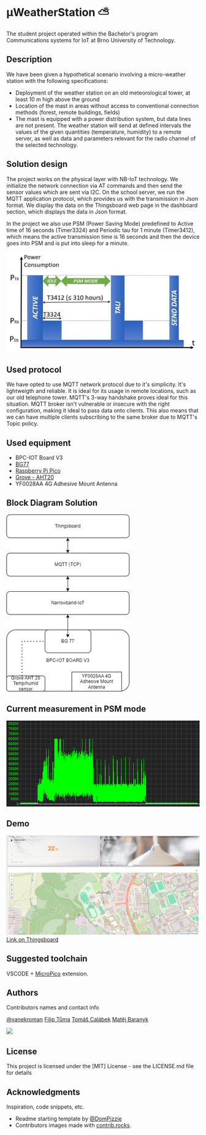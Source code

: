 # μWeatherStation :partly_sunny:

The student project operated within the Bachelor's program Communications systems for IoT at Brno University of Technology.

## Description
We have been given a hypothetical scenario involving a micro-weather station with the following specifications:
- Deployment of the weather station on an old meteorological tower, at least 10 m high above the ground
- Location of the mast in areas without access to conventional connection methods (forest, remote buildings, fields)
- The mast is equipped with a power distribution system, but data lines are not present.
The weather station will send at defined intervals the values of the given quantities (temperature, humidity) to a remote server, as well as data and parameters relevant for the radio channel of the selected technology.

## Solution design
The project works on the physical layer with NB-IoT technology. We initialize the network connection via AT commands and then send the sensor values which are sent via I2C. On the school server, we run the MQTT application protocol, which provides us with the transmission in Json format. We display the data on the Thingsboard web page in the dashboard section, which displays the data in Json format.

In the project we also use PSM (Power Saving Mode) predefined to Active time of 16 seconds (Timer3324) and Periodic tau for 1 minute (Timer3412), which means the active transmission time is 16 seconds and then the device goes into PSM and is put into sleep for a minute.

![Timers in PSM](./PSM.PNG)

## Used protocol
We have opted to use MQTT network protocol due to it's simplicity. It's lightweigth and reliable. It is ideal for its usage in remote locations, such as our old telephone tower. MQTT's 3-way handshake proves ideal for this situation. MQTT broker isn't vulnerable or insecure with the right configuration, making it ideal to pass data onto clients. This also means that we can have multiple clients subscribing to the same broker due to MQTT's Topic policy.

## Used equipment
- BPC-IOT Board V3
- [BG77](https://www.quectel.com/product/lte-bg77-cat-m1-nb2)
- [Raspberry Pi Pico](https://www.raspberrypi.com/products/raspberry-pi-pico/)
- [Grove - AHT20](https://wiki.seeedstudio.com/Grove-AHT20-I2C-Industrial-Grade-Temperature&Humidity-Sensor)
- YF0028AA 4G Adhesive Mount Antenna

## Block Diagram Solution
![MicroWeatherStation](https://github.com/vanekroman/MicroWeatherStation/blob/main/meteostanice.png)

## Current measurement in PSM mode
![Current measurement](./adc_current.png)

## Demo
![Dashboard on Thingsboard](./dashboard.PNG)
[Link on Thingsboard](http://147.229.146.40:48080/)

## Suggested toolchain
VSCODE + [MicroPico](https://marketplace.visualstudio.com/items?itemName=paulober.pico-w-go) extension.

## Authors
Contributors names and contact info

  [@vanekroman](https://github.com/vanekroman)
  [Filip Tůma](https://github.com/FilipTuma2001)
  [Tomáš Calábek](https://github.com/siberiacaly)
  [Matěj Baranyk](https://github.com/baranykmatej)

<a href="https://github.com/vanekroman/MicroWeatherStation/graphs/contributors">
  <img src="https://contrib.rocks/image?repo=vanekroman/MicroWeatherStation" />
</a>

## License
This project is licensed under the [MIT] License - see the LICENSE.md file for details

## Acknowledgments
Inspiration, code snippets, etc.
* Readme starting template by [@DomPizzie](https://gist.github.com/DomPizzie/7a5ff55ffa9081f2de27c315f5018afc)
* Contributors images made with [contrib.rocks](https://contrib.rocks).
